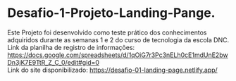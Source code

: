 # Desafio-1-Projeto-Landing-Pange.
Este Projeto foi desenvolvido como teste prático dos conhecimentos adquiridos durante as semanas 1 e 2 do curso de tecnologia da escola DNC.<br/> 
Link da planilha de registro de informações: https://docs.google.com/spreadsheets/d/1qOiG7r3Pc3nELh0cE1mdUnE2bwDn3jK7E9TtR_Z_C_0/edit#gid=0<br/> 
Link do site disponibilizado: https://desafio-01-landing-page.netlify.app/
